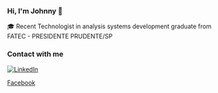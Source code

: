 ### Hi, I'm Johnny 👋

🎓 Recent Technologist in analysis systems development graduate from FATEC - PRESIDENTE PRUDENTE/SP

### Contact with me
 
[![LinkedIn](https://img.shields.io/badge/-LinkedIn-blue?style=flat-square&logo=Linkedin&logoColor=white)](https://www.linkedin.com/in/johnnyfreire/)

[Facebook](https://www.facebook.com/JohnnyGrunger)
